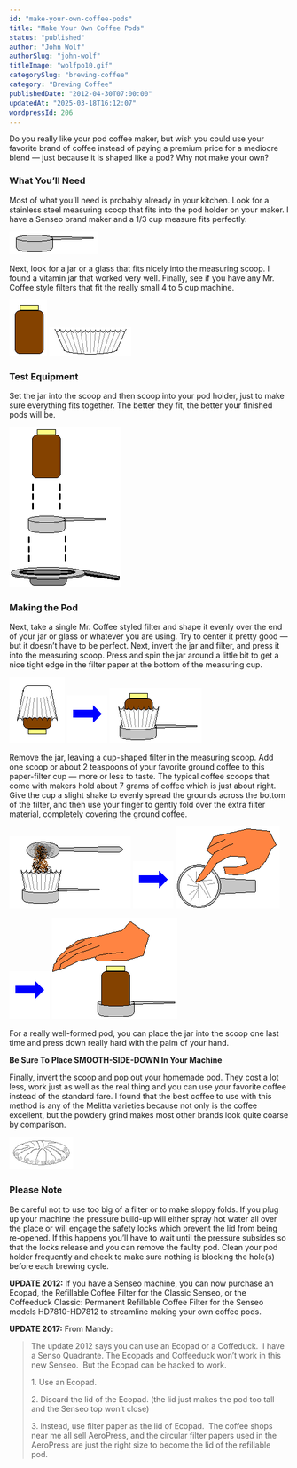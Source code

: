 ```yaml
---
id: "make-your-own-coffee-pods"
title: "Make Your Own Coffee Pods"
status: "published"
author: "John Wolf"
authorSlug: "john-wolf"
titleImage: "wolfpo10.gif"
categorySlug: "brewing-coffee"
category: "Brewing Coffee"
publishedDate: "2012-04-30T07:00:00"
updatedAt: "2025-03-18T16:12:07"
wordpressId: 206
---
```


Do you really like your pod coffee maker, but wish you could use your favorite brand of coffee instead of paying a premium price for a mediocre blend — just because it is shaped like a pod? Why not make your own?

### What You’ll Need

Most of what you’ll need is probably already in your kitchen. Look for a stainless steel measuring scoop that fits into the pod holder on your maker. I have a Senseo brand maker and a 1/3 cup measure fits perfectly.

![scoop](wolfpo1.gif)

Next, look for a jar or a glass that fits nicely into the measuring scoop. I found a vitamin jar that worked very well. Finally, see if you have any Mr. Coffee style filters that fit the really small 4 to 5 cup machine.

![jar](wolfpo2.gif) ![coffee filter](wolfpo3.gif)

### Test Equipment

Set the jar into the scoop and then scoop into your pod holder, just to make sure everything fits together. The better they fit, the better your finished pods will be.

![align jar to scoop to pod holder](wolfpo41.gif)

### Making the Pod

Next, take a single Mr. Coffee styled filter and shape it evenly over the end of your jar or glass or whatever you are using. Try to center it pretty good — but it doesn’t have to be perfect. Next, invert the jar and filter, and press it into the measuring scoop. Press and spin the jar around a little bit to get a nice tight edge in the filter paper at the bottom of the measuring cup.

![filter on jar](wolfpo5.gif) ![arrow to](wolfpo6.gif) ![invert filter in jar](wolfpo7.gif)

Remove the jar, leaving a cup-shaped filter in the measuring scoop. Add one scoop or about 2 teaspoons of your favorite ground coffee to this paper-filter cup — more or less to taste. The typical coffee scoops that come with makers hold about 7 grams of coffee which is just about right. Give the cup a slight shake to evenly spread the grounds across the bottom of the filter, and then use your finger to gently fold over the extra filter material, completely covering the ground coffee.

![scoop coffee into filter](wolfpo8.gif) ![arrow to](wolfpo6.gif) ![close filter](wolfpo9.gif)

![arrow to](wolfpo6.gif) ![press down](wolfpo10.gif)

For a really well-formed pod, you can place the jar into the scoop one last time and press down really hard with the palm of your hand.

**Be Sure To Place SMOOTH-SIDE-DOWN In Your Machine**

Finally, invert the scoop and pop out your homemade pod. They cost a lot less, work just as well as the real thing and you can use your favorite coffee instead of the standard fare. I found that the best coffee to use with this method is any of the Melitta varieties because not only is the coffee excellent, but the powdery grind makes most other brands look quite coarse by comparison.

![finished pod](wolfpo11.gif)

### Please Note

Be careful not to use too big of a filter or to make sloppy folds. If you plug up your machine the pressure build-up will either spray hot water all over the place or will engage the safety locks which prevent the lid from being re-opened. If this happens you’ll have to wait until the pressure subsides so that the locks release and you can remove the faulty pod. Clean your pod holder frequently and check to make sure nothing is blocking the hole(s) before each brewing cycle.

**UPDATE 2012:** If you have a Senseo machine, you can now purchase an Ecopad, the Refillable Coffee Filter for the Classic Senseo, or the Coffeeduck Classic: Permanent Refillable Coffee Filter for the Senseo models HD7810-HD7812 to streamline making your own coffee pods.

**UPDATE 2017:** From Mandy:

> The update 2012 says you can use an Ecopad or a Coffeduck.  I have a Senso Quadrante. The Ecopads and Coffeeduck won’t work in this new Senseo.  But the Ecopad can be hacked to work.
> 
> 1\. Use an Ecopad.
> 
> 2\. Discard the lid of the Ecopad. (the lid just makes the pod too tall and the Senseo top won’t close)
> 
> 3\. Instead, use filter paper as the lid of Ecopad.  The coffee shops near me all sell AeroPress, and the circular filter papers used in the AeroPress are just the right size to become the lid of the refillable pod.